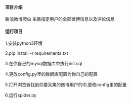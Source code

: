 #### 项目介绍
新浪微博爬虫
采集指定用户的全部微博信息以及评论信息

#### 运行项目

1.安装python3环境

2.pip install -r requirements.txt

3.在你自己的mysql数据库中执行init.sql

4.更改config.py里的数据库配置为你自己的配置

5.打开浏览器找到你要采集的微博用户的ID,更改config里的配置

6.运行spider.py


